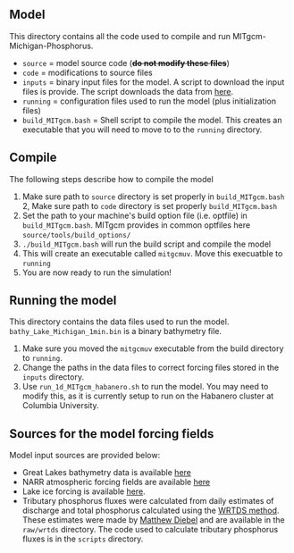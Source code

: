 ## Model
This directory contains all the code used to compile and run MITgcm-Michigan-Phosphorus.

- `source` = model source code (**~~do not modify these files~~**)
- `code` = modifications to source files
- `inputs` = binary input files for the model. A script to download the input files is provide. The script downloads the data from [here](https://google.com).
- `running` = configuration files used to run the model (plus initialization files)
- `build_MITgcm.bash` = Shell script to compile the model. This creates an executable that you will need to move to to the `running` directory.

## Compile
The following steps describe how to compile the model

1. Make sure path to `source` directory is set properly in `build_MITgcm.bash`
2, Make sure path to `code` directory is set properly `build_MITgcm.bash`
3. Set the path to your machine's build option file (i.e. optfile) in `build_MITgcm.bash`. MITgcm provides in common optfiles here `source/tools/build_options/`
4. `./build_MITgcm.bash` will run the build script and compile the model
5. This will create an executable called `mitgcmuv`. Move this execuatble to `running`
6. You are now ready to run the simulation!

## Running the model
This directory contains the data files used to run the model. `bathy_Lake_Michigan_1min.bin` is a binary bathymetry file.

1. Make sure you moved the `mitgcmuv` executable from the build directory to `running`.
2. Change the paths in the data files to correct forcing files stored in the `inputs` directory.
3. Use `run_1d_MITgcm_habanero.sh` to run the model. You may need to modify this, as it is currently setup to run on the Habanero cluster at Columbia University.

## Sources for the model forcing fields
Model input sources are provided below:
- Great Lakes bathymetry data is available [here](https://www.ngdc.noaa.gov/mgg/greatlakes/greatlakes.html)
- NARR atmospheric forcing fields are available [here](https://www.esrl.noaa.gov/psd/data/gridded/data.narr.html)
- Lake ice forcing is available [here](http://www.natice.noaa.gov/products/great_lakes.html).
- Tributary phosphorus fluxes were calculated from daily estimates of discharge and total phosphorus calculated using the [WRTDS method](http://onlinelibrary.wiley.com/doi/10.1111/j.1752-1688.2010.00482.x/abstract). These estimates were made by [Matthew Diebel](https://www.researchgate.net/profile/Matthew_Diebel) and are available in the `raw/wrtds` directory. The code used to calculate tributary phosphorus fluxes is in the `scripts` directory.

